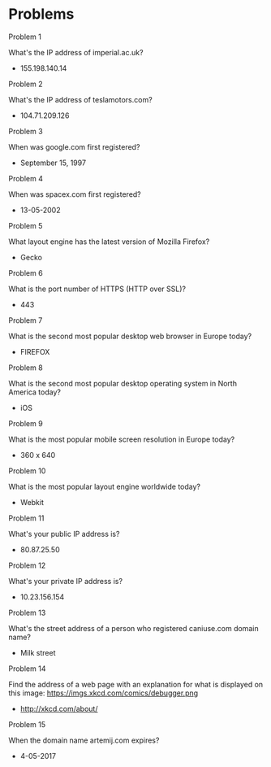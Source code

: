 # Problems #

Problem 1

What's the IP address of imperial.ac.uk?

* 155.198.140.14

Problem 2

What's the IP address of teslamotors.com?

* 104.71.209.126

Problem 3

When was google.com first registered?

* September 15, 1997

Problem 4

When was spacex.com first registered?

* 13-05-2002

Problem 5

What layout engine has the latest version of Mozilla Firefox?

* Gecko

Problem 6

What is the port number of HTTPS (HTTP over SSL)?

* 443

Problem 7

What is the second most popular desktop web browser in Europe today?

* FIREFOX

Problem 8

What is the second most popular desktop operating system in North America today?

* iOS

Problem 9

What is the most popular mobile screen resolution in Europe today?

* 360 x 640

Problem 10

What is the most popular layout engine worldwide today?

* Webkit

Problem 11

What's your public IP address is?

* 80.87.25.50

Problem 12

What's your private IP address is?

* 10.23.156.154

Problem 13

What's the street address of a person who registered caniuse.com domain name?

* Milk street

Problem 14

Find the address of a web page with an explanation for what is displayed on this image: https://imgs.xkcd.com/comics/debugger.png

* http://xkcd.com/about/

Problem 15

When the domain name artemij.com expires?

* 4-05-2017